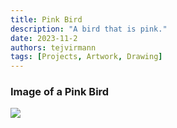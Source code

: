 ```yaml
---
title: Pink Bird
description: "A bird that is pink."
date: 2023-11-2
authors: tejvirmann
tags: [Projects, Artwork, Drawing]
---
```


### Image of a Pink Bird
![](https://firebasestorage.googleapis.com/v0/b/tejvir-website.appspot.com/o/PinkBird%2F1.png?alt=media&token=a73d06a1-0d1a-4a45-855c-03fa37abe438)
